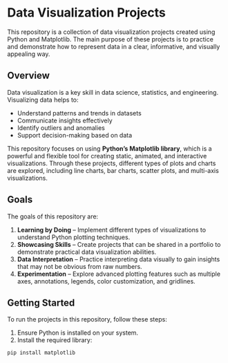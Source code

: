 # Data Visualization Projects

This repository is a collection of data visualization projects created using Python and Matplotlib. The main purpose of these projects is to practice and demonstrate how to represent data in a clear, informative, and visually appealing way.

## Overview

Data visualization is a key skill in data science, statistics, and engineering. Visualizing data helps to:

- Understand patterns and trends in datasets  
- Communicate insights effectively  
- Identify outliers and anomalies  
- Support decision-making based on data  

This repository focuses on using **Python’s Matplotlib library**, which is a powerful and flexible tool for creating static, animated, and interactive visualizations. Through these projects, different types of plots and charts are explored, including line charts, bar charts, scatter plots, and multi-axis visualizations.

## Goals

The goals of this repository are:

1. **Learning by Doing** – Implement different types of visualizations to understand Python plotting techniques.  
2. **Showcasing Skills** – Create projects that can be shared in a portfolio to demonstrate practical data visualization abilities.  
3. **Data Interpretation** – Practice interpreting data visually to gain insights that may not be obvious from raw numbers.  
4. **Experimentation** – Explore advanced plotting features such as multiple axes, annotations, legends, color customization, and gridlines.  

## Getting Started

To run the projects in this repository, follow these steps:

1. Ensure Python is installed on your system.  
2. Install the required library:
```bash
pip install matplotlib
